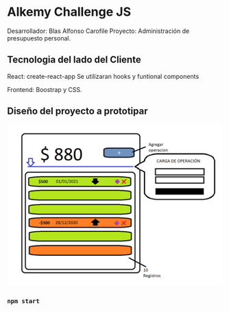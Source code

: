 # Alkemy Challenge JS

Desarrollador: Blas Alfonso Carofile
Proyecto: Administración de presupuesto personal.

## Tecnologia del lado del Cliente

React: create-react-app
Se utilizaran hooks y funtional components

Frontend: Boostrap y CSS.

## Diseño del proyecto a prototipar
![Desripcion si no cxarga](https://github.com/blass1/alkemy_challenge_JS/blob/main/design/BOCETO.png)




### `npm start`

